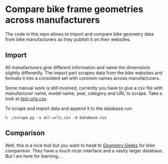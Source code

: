 # Compare bike frame geometries across manufacturers

The code in this repo allows to import and compare bike geometry data from bike
manufacturers as they publish it on their websites.

## Import

All manufacturers give different information and name the dimensions slightly
differently. The import part scrapes data from the bike websites and formats 
it into a consistent set with common names across manufacturers.

Some manual work is still involved, currently you have to give a csv file
with manufacturer name, model name, year, category and URL to scrape.
Take a look at [test-urls.csv](./test_urls.csv).

To scrape and import data and append it to the database run:

   ```
   % ./scrape.py -s all-urls.csv -d database.csv
   ```

## Comparison

Well, this is a nice tool but you want to head to 
[Geometry Geeks](https://geometrygeeks.bike/) 
for bike comparison. 
They have a much nicer interface and a vastly larger database. But I am here 
for learning... 
